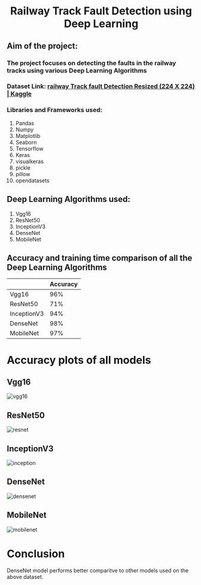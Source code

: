 # <h1 align = "center">Railway Track Fault Detection using Deep Learning </h1>
## Aim of the project: 
### The project focuses on detecting the faults in the railway tracks using various Deep Learning Algorithms
### Dataset Link: [railway Track fault Detection Resized (224 X 224) | Kaggle](https://www.kaggle.com/datasets/gpiosenka/railway-track-fault-detection-resized-224-x-224)

###  Libraries and Frameworks used:
1. Pandas
2. Numpy
3. Matplotlib
4. Seaborn
5. Tensorflow
6. Keras
7. visualkeras
8. pickle
9. pillow
10. opendatasets


## Deep Learning Algorithms used:
1. Vgg16
2. ResNet50
3. InceptionV3
4. DenseNet
5. MobileNet

## Accuracy and training time comparison of all the Deep Learning Algorithms
|             |   Accuracy    |
|-------------|---------------|
|   Vgg16     |     96%       |
|  ResNet50   |     71%       |
| InceptionV3 |     94%       |  
|  DenseNet   |     98%       |     
|  MobileNet  |     97%       |

# Accuracy plots of all models

## Vgg16
![vgg16](https://github.com/the-silent-geek/DL-Simplified/blob/55596e0bfc60b5aba38f5bb64519fa9363dd5d61/Railway%20Track%20Fault%20Detection/images/vgg16.png)

## ResNet50
![resnet](https://github.com/the-silent-geek/DL-Simplified/blob/55596e0bfc60b5aba38f5bb64519fa9363dd5d61/Railway%20Track%20Fault%20Detection/images/ResNet.png)

## InceptionV3
![inception](https://github.com/the-silent-geek/DL-Simplified/blob/55596e0bfc60b5aba38f5bb64519fa9363dd5d61/Railway%20Track%20Fault%20Detection/images/inceptionV3.png)

## DenseNet
![densenet](https://github.com/the-silent-geek/DL-Simplified/blob/55596e0bfc60b5aba38f5bb64519fa9363dd5d61/Railway%20Track%20Fault%20Detection/images/densenet.png)

## MobileNet
![mobilenet](https://github.com/the-silent-geek/DL-Simplified/blob/55596e0bfc60b5aba38f5bb64519fa9363dd5d61/Railway%20Track%20Fault%20Detection/images/mobileNet.png)

# Conclusion
DenseNet model performs better comparitve to other models used on the above dataset.
